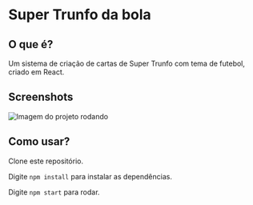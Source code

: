 # Super Trunfo da bola

## O que é?
Um sistema de criação de cartas de Super Trunfo com tema de futebol, criado em React.

## Screenshots
<img src="https://github.com/devsakae/super_trunfo_da_bola/blob/main/public/mockup-supertrunfo.png" alt="Imagem do projeto rodando" />

## Como usar?

Clone este repositório.

Digite <code>npm install</code> para instalar as dependências.

Digite <code>npm start</code> para rodar.
